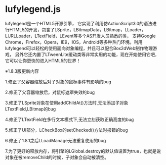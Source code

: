 lufylegend.js
=============

lufylegend是一个HTML5开源引擎， 它实现了利用仿ActionScript3.0的语法进行HTML5的开发，包含了LSprite，LBitmapData，LBitmap，LLoader，LURLLoader，LTextField，LEvent等多个AS开发人员熟悉的类， 支持Google Chrome，Firefox，Opera，IE9，IOS，Android等多种热门环境。利用lufylegend可以轻松的使用面向对象编程，并且可以配合Box2dWeb制作物理游戏， 另外它还内置了LTweenLite缓动类等非常实用的功能，现在开始使用它吧，它可以让你更快的进入HTML5的世界！

※1.8.3版更新内容

1.修正了父容器缩放后对子对象的鼠标事件有影响的bug　

2.修正了父容器缩放后，对鼠标遮罩失效的bug　

3.修正了LSprite对象在使用addChildAt()方法时,无法添加子对象LTextField,LBitmap的bug

4.修正了LTextField在多行文本模式下,无法立刻获取正确高度的bug

5.修正了UI部分，LCheckBox的setChecked()方法时报错的bug　

6.修正了1.8.1之后LLoadManage无法重复使用的bug　

7.为了更好的释放内存，将引擎的LGlobal.destroy的默认值设置为true，也就是说对象在被removeChild的时候，子对象会自动被清空。　
